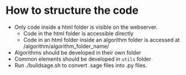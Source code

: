# How to structure the code

- Only code inside a html folder is visible on the webserver. 
  - Code in the html folder is accessible directly
  - Code in an html folder inside an algorithm folder is accessed at /algorithm/algorithm_folder_name/
- Algorithms should be developed in their own folder
- Common elements should be developed in `utils` folder
- Run ./buildsage.sh to convert .sage files into .py files.